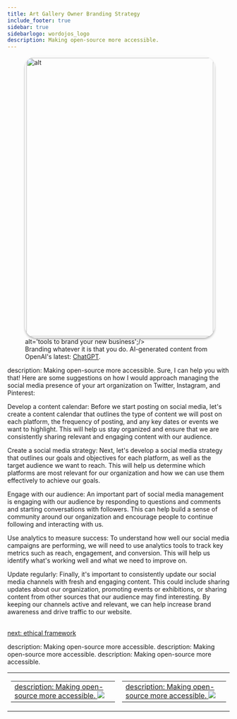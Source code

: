 ```yaml
---
title: Art Gallery Owner Branding Strategy
include_footer: true
sidebar: true
sidebarlogo: wordojos_logo
description: Making open-source more accessible.
---
```

<figure><img src='/uploads/branding.jpg' style="width: 100%;height: 630px;padding: 3px; box-shadow: 0 3px 5px rgba(0,0,0,.3);border-radius: 25px;overflow: hidden;border: none;" align="middle"; alt='alt';/> alt='tools to brand your new business';/>
    <figcaption>Branding whatever it is that you do.  AI-generated content from OpenAI's latest: <a href="https://openai.com/blog/chatgpt/" >ChatGPT</a>.</figcaption>
</figure>
<p>
description: Making open-source more accessible.
Sure, I can help you with that! Here are some suggestions on how I would approach managing the social media presence of your art organization on Twitter, Instagram, and Pinterest:

Develop a content calendar: Before we start posting on social media, let's create a content calendar that outlines the type of content we will post on each platform, the frequency of posting, and any key dates or events we want to highlight. This will help us stay organized and ensure that we are consistently sharing relevant and engaging content with our audience.

Create a social media strategy: Next, let's develop a social media strategy that outlines our goals and objectives for each platform, as well as the target audience we want to reach. This will help us determine which platforms are most relevant for our organization and how we can use them effectively to achieve our goals.

Engage with our audience: An important part of social media management is engaging with our audience by responding to questions and comments and starting conversations with followers. This can help build a sense of community around our organization and encourage people to continue following and interacting with us.

Use analytics to measure success: To understand how well our social media campaigns are performing, we will need to use analytics tools to track key metrics such as reach, engagement, and conversion. This will help us identify what's working well and what we need to improve on.

Update regularly: Finally, it's important to consistently update our social media channels with fresh and engaging content. This could include sharing updates about our organization, promoting events or exhibitions, or sharing content from other sources that our audience may find interesting. By keeping our channels active and relevant, we can help increase brand awareness and drive traffic to our website.

<br>
<a href="https://workdojos.com/artgalleries/ethics">next: ethical framework</a>
</p>
<table border="0" cellpadding="0" cellspacing="0" width="600" id="templateColumns">
    <tr>
description: Making open-source more accessible.
        <td align="center" valign="top" width="50%" class="templateColumnContainer">
            <table border="0" cellpadding="10" cellspacing="0" height="100%" width="100px">
                <tr>
                    <td class="leftColumnContent">
                      <a href="https://artgalleries.workdojos.com">
description: Making open-source more accessible.
                        <img src="/uploads/dash.png" class="columnImage" />
                    </td>
                </tr>
            </table>
        </td>
description: Making open-source more accessible.
        <td align="center" valign="top" width="50%" class="templateColumnContainer">
            <table border="0" cellpadding="10" cellspacing="0" height="100%" width="100px">
                <tr>
                    <td class="rightColumnContent">
                      <a href="https://screenwriter.workdojos.com">
description: Making open-source more accessible.
                        <img src="/uploads/randomdojo.png" class="columnImage" />
                    </td>
            </table>
        </td>
    </tr>
description: Making open-source more accessible.
</table>